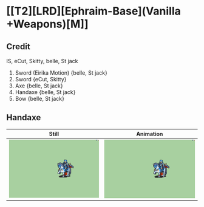 # [\[T2\]\[LRD\]\[Ephraim-Base\]\(Vanilla +Weapons\)\[M\]]

## Credit

IS, eCut, Skitty, belle, St jack

1. Sword (Eirika Motion) {belle, St jack}
1. Sword {eCut, Skitty}
3. Axe {belle, St jack}
4. Handaxe {belle, St jack}
5. Bow {belle, St jack}
	
## Handaxe

| Still | Animation |
| :---: | :-------: |
| ![Handaxe still](./Handaxe_000.png) | ![Handaxe animation](./Handaxe.gif) |
